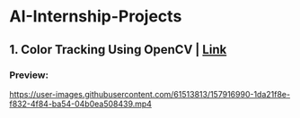 # AI-Internship-Projects
## 1. Color Tracking Using OpenCV | [Link](https://github.com/zarrar1607/AI-Internship-Projects/)
### Preview:
https://user-images.githubusercontent.com/61513813/157916990-1da21f8e-f832-4f84-ba54-04b0ea508439.mp4



